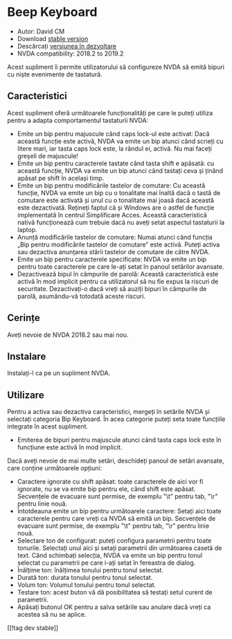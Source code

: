# Beep Keyboard #

* Autor: David CM
* Download [stable version][1]
* Descărcați [versiunea în dezvoltare][2]
* NVDA compatibility: 2018.2 to 2019.2

Acest supliment îi permite utilizatorului să configureze NVDA să emită
bipuri cu niște evenimente de tastatură.

## Caracteristici

Acest supliment oferă următoarele funcționalități pe care le puteți utiliza
pentru a adapta comportamentul tastaturii NVDA:

* Emite un bip pentru majuscule când caps lock-ul este activat: Dacă această
  funcție este activă, NVDA va emite un bip atunci când scrieți cu litere
  mari, iar tasta caps lock este, la rândul ei, activă. Nu mai faceți
  greșeli de majuscule!
* Emite un bip pentru caracterele tastate când tasta shift e apăsată: cu
  această funcție, NVDA va emite un bip atunci când tastați ceva și ținând
  apăsat pe shift în același timp.
* Emite un bip pentru modificările tastelor de comutare: Cu această funcție,
  NVDA va emite un bip cu o tonalitate mai înaltă dacă o tastă de comutare
  este activată și unul cu o tonalitate mai joasă dacă această este
  dezactivată. Rețineți faptul că și Windows are o astfel de funcție
  implementată în centrul Simplificare Acces. Această caracteristică nativă
  funcționează cum trebuie dacă nu aveți setat aspectul tastaturii la
  laptop.
* Anunță modificările tastelor de comutare: Numai atunci când funcția „Bip
  pentru modificările tastelor de comutare” este activă. Puteți activa sau
  dezactiva anunțarea stării tastelor de comutare de către NVDA.
* Emite un bip pentru caracterele specificate: NVDA va emite un bip pentru
  toate caracterele pe care le-ați setat în panoul setărilor avansate.
* Dezactivează bipul în câmpurile de parolă: Această caracteristică este
  activă în mod implicit pentru ca utilizatorul să nu fie expus la riscuri
  de securitate. Dezactivați-o dacă vreți să auziți bipuri în câmpurile de
  parolă, asumându-vă totodată aceste riscuri.

## Cerințe

Aveți nevoie de NVDA 2018.2 sau mai nou.

## Instalare

Instalați-l ca pe un supliment NVDA.

## Utilizare

Pentru a activa sau dezactiva caracteristici, mergeți în setările NVDA și selectați categoria Bip Keyboard. În acea categorie puteți seta toate funcțiile integrate în acest supliment.

* Emiterea de bipuri pentru majuscule atunci când tasta caps lock este în
  funcțiune este activă în mod implicit.

Dacă aveți nevoie de mai multe setări, deschideți panoul de setări avansate,
care conține  următoarele opțiuni:

* Caractere ignorate cu shift apăsat: toate caracterele de aici vor fi
  ignorate, nu se va emite bip pentru ele, când shift este
  apăsat. Secvențele de evacuare sunt permise, de exemplu "\t" pentru tab,
  "\r" pentru linie nouă.
* Întotdeauna emite un bip pentru următoarele caractere: Setați aici toate
  caracterele pentru care vreți ca NVDA să emită un bip. Secvențele de
  evacuare sunt permise, de exemplu "\t" pentru tab, "\r" pentru linie nouă.
* Selectare ton de configurat: puteți configura parametrii pentru toate
  tonurile. Selectați unul aici și setați parametrii din următoarea casetă
  de text. Când schimbați selecția, NVDA va emite un bip pentru tonul
  selectat cu parametrii pe care i-ați setat în fereastra de dialog.
* Înălțime ton: înălțimea tonului pentru tonul selectat.
* Durată ton: durata tonului pentru tonul selectat.
* Volum ton: Volumul tonului pentru tonul selectat.
* Testare ton: acest buton vă dă posibilitatea să testați setul curent de
  parametrii.
* Apăsați butonul OK pentru a salva setările sau anulare dacă vreți ca
  acestea să nu se aplice.

[[!tag dev stable]]

[1]: https://addons.nvda-project.org/files/get.php?file=beepkeyboard

[2]: https://addons.nvda-project.org/files/get.php?file=beepkeyboard
